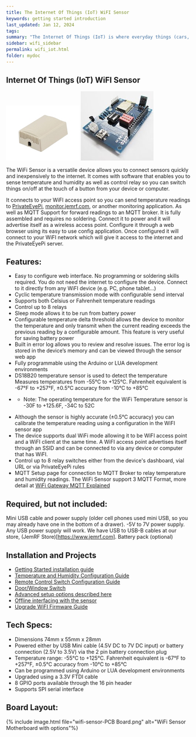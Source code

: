 ```yaml
---
title: The Internet Of Things (IoT) WiFI Sensor
keywords: getting started introduction
last_updated: Jan 12, 2024
tags:
summary: "The Internet Of Things (IoT) is where everyday things (cars, homes, household appliances, plants) are being connected to the Internet where we can monitor, control and alert in ways not possible before. This document describes our WiFi Sensor and its place in the IoT Universe."
sidebar: wifi_sidebar
permalink: wifi_iot.html
folder: mydoc
---
```


## Internet Of Things (IoT) WiFI Sensor

![WiFi Sensor Case](images/wifisensorcase.jpg "WiFi Case") ![WiFi Sensor Motherboard](images/wifisensorboard.jpg "WiFi PCB")

The WiFi Sensor is a versatile device allows you to connect sensors quickly and inexpensively to the internet. It comes with software that enables you to sense temperature and humidity as well as control relay so you can switch things on/off at the touch of a button from your device or computer.

It connects to your WiFI access point so you can  send temperature readings to [PrivateEyePi](https://PrivateEyePi.com), [monitor.jemrf.com](https://monitor.jemrf.com), or another monitoring application. As well as MQTT Support for forward readings to an MQTT broker. It is fully assembled and requires no soldering. Connect it to power and it will advertise itself as a wireless access point. Configure it through a web browser using its easy to use config application. Once configured it will connect to your WiFI network which will give it access to the internet and the PrivateEyePi server.

## Features:

- Easy to configure web interface. No programming or soldering skills required. You do not need the internet to configure the device. Connect to it directly from any WiFI device (e.g. PC, phone tablet…)
- Cyclic temperature transmission mode with configurable send interval
- Supports both Celsius or Fahrenheit temperature readings
- Control up to 8 relays
- Sleep mode allows it to be run from battery power
- Configurable temperature delta threshold allows the device to monitor the temperature and only transmit when the current reading exceeds the previous reading by a configurable amount. This feature is very useful for saving battery power
- Built in error log allows you to review and resolve issues. The error log is stored in the device’s memory and can be viewed through the sensor web app
- Fully programmable using the Arduino or LUA development environments
- DS18B20 temperature sensor is used to detect the temperature Measures temperatures from -55°C to +125°C. Fahrenheit equivalent is -67°F to +257°F, ±0.5°C accuracy from -10°C to +85°C
* * Note: The operating temperature for the WiFi Temperature sensor is -30F to +125.6F, -34C to 52C
- Although the sensor is highly accurate (±0.5°C accuracy) you can calibrate the temperature reading using a configuration in the WiFI sensor app
- The device supports dual WiFi mode allowing it to be WiFI access point and a WiFI client at the same time. A WiFI access point advertises itself through an SSID and can be connected to via any device or computer that has WiFI.
- Control up to 8 relay switches either from the device's dashboard, vial URL or via PrivateEyePi rules
- MQTT Setup page for connection to MQTT Broker to relay temperature and humidity readings. The WiFi Sensor support 3 MQTT Format, more detail at [WiFi Gateway MQTT Explained](https://documents.jemrf.com/gatewaymqtt.html)

## Required, but not included:

Mini USB cable and power supply (older cell phones used mini USB, so you may already have one in the bottom of a drawer). -5V to 7V power supply. Any USB power supply will work.
We have USB to USB-B cables at our store, (JemRF Store)[https://www.jemrf.com]. Battery pack (optional)

## Installation and Projects

* [Getting Started installation guide](/wifi-iot-setup.html)
* [Temperature and Humidity Configuration Guide](https://projects.privateeyepi.com/WIFI-Sensor/wifi-temperature-and-humidity-sensor-configuration.php)
* [Remote Control Switch Configuration Guide](https://projects.privateeyepi.com/WIFI-Sensor/iot-wifi-relay.php)
* [Door/Window Switch](https://projects.privateeyepi.com/WIFI-Sensor/wifi-switch.php)
* [Advanced setup options described here](/wifi-iot-advance.html)
* [Offline interfacing with the sensor](/wifi-iot-offline.html)
* [Upgrade WiFI Firmware Guide](/wifi-iot-update.html)

## Tech Specs:

* Dimensions 74mm x 55mm x 28mm
* Powered either by USB Mini cable (4.5V DC to 7V DC input) or battery connection (2.5V to 3.5V) via the 2 pin battery connection plug
* Temperature range: -55°C to +125°C. Fahrenheit equivalent is -67°F to +257°F, ±0.5°C accuracy from -10°C to +85°C
* Can be programmed using Arduino or LUA development environments
* Upgraded using a 3.3V FTDI cable
* 8 GPIO ports available through the 16 pin header
* Supports SPI serial interface

## Board Layout:

{% include image.html file="wifi-sensor-PCB Board.png" alt="WiFi Sensor Motherboard with options"%}